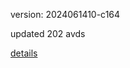 version: 2024061410-c164

updated 202 avds

[details](https://github.com/0x74f917491bfa7ebfa379/ali_avd_db/blob/master/change_log/2024/06/14/10/c164.txt)